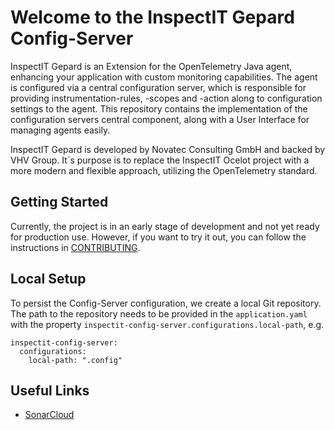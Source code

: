 # Welcome to the InspectIT Gepard Config-Server
InspectIT Gepard is an Extension for the OpenTelemetry Java agent,
enhancing your application with custom monitoring capabilities.
The agent is configured via a central configuration server,
which is responsible for providing instrumentation-rules, -scopes and -action along to configuration settings to the agent.
This repository contains the implementation of the configuration servers central component,
along with a User Interface for managing agents easily.

InspectIT Gepard is developed by Novatec Consulting GmbH and backed by VHV Group.
It´s purpose is to replace the InspectIT Ocelot project with a more modern and flexible approach, utilizing the OpenTelemetry standard.

## Getting Started
Currently, the project is in an early stage of development and not yet ready for production use.
However, if you want to try it out, you can follow the instructions in [CONTRIBUTING](./CONTRIBUTING.md).

## Local Setup
To persist the Config-Server configuration, we create a local Git repository. The path to the repository needs to be provided in the `application.yaml` with the property `inspectit-config-server.configurations.local-path`, e.g.
```
inspectit-config-server:
  configurations:
    local-path: ".config"
```

## Useful Links
- [SonarCloud](https://sonarcloud.io/)